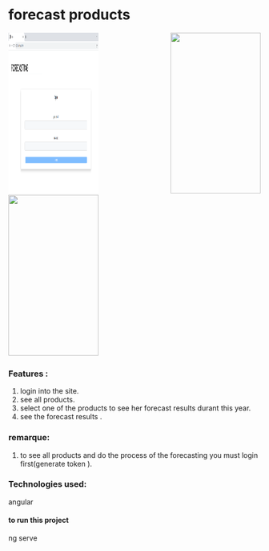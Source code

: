 # forecast products



<p align="justify">

<img src="https://github.com/architectureLogiciel/forecastui/blob/main/login%20page.PNG" width="180" height="320" />

<img src="https://raw.githubusercontent.com/architectureLogiciel/forecastui/table products.png" width="180" height="320" />

<img src="https://raw.githubusercontent.com/architectureLogiciel/forecastui/forecat resultas.png" width="180" height="320" />
</p>

### Features :
1. login into the site.
2. see all products.
3. select one of the products to see her forecast results durant this year.
4. see the forecast results .

### remarque:
1. to see all products and do the process of the forecasting you must login first(generate token ).


### Technologies used: 
angular 
#### to run this project 
ng serve 
